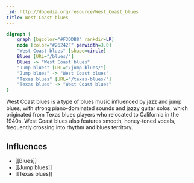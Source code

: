```yaml
---
_id: http://dbpedia.org/resource/West_Coast_blues
title: West Coast blues
---
```


```dot
digraph {
	graph [bgcolor="#F3DDB8" rankdir=LR]
	node [color="#26242F" penwidth=3.0]
	"West Coast blues" [shape=circle]
	Blues [URL="/blues/"]
	Blues -> "West Coast blues"
	"Jump blues" [URL="/jump-blues/"]
	"Jump blues" -> "West Coast blues"
	"Texas blues" [URL="/texas-blues/"]
	"Texas blues" -> "West Coast blues"
}
```

West Coast blues is a type of blues music influenced by jazz and jump blues, with strong piano-dominated sounds and jazzy guitar solos, which originated from Texas blues players who relocated to California in the 1940s. West Coast blues also features smooth, honey-toned vocals, frequently crossing into rhythm and blues territory.

## Influences
- [[Blues]]
- [[Jump blues]]
- [[Texas blues]]
